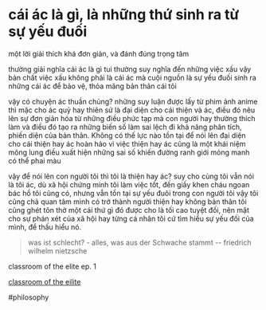 # cái ác là gì, là những thứ sinh ra từ sự yếu đuối


một lời giải thích khá đơn giản, và đánh đúng trọng tâm

thường giải nghĩa cái ác là gì tui thường suy nghĩa đến những việc xấu vậy bản chất việc xấu không phải là cái ác mà cuội nguồn là sự yếu đuối sinh ra những cái ác để bảo vệ, thỏa mãng bản thân cái tôi

vậy có chuyện ác thuần chủng? những suy luận được lấy từ phim ảnh anime thì mặc cho ác quỷ hay thiên sứ là đại diện cho cái thiện và ác, điều đó nêu lên sự đơn giản hóa từ những điều phức tạp mà con người hay thường thích làm và điều đó tạo ra những biến số làm sai lệch đi khả năng phân tích, phiến diện của bản thân. Không có thế lực nào tồn tại để nói lên đại diện cho cái thiện hay ác hoàn hảo vì việc thiện hay ác cũng là một khái niệm mông lung điều xuất hiện những sai số khiến đường ranh giới mỏng manh có thể phai màu

vậy để nói lên con người tôi thì tôi là thiện hay ác? suy cho cùng tôi vẫn nói là tôi ác, dù xã hội chứng minh tôi làm việc tốt, đến giấy khen cháu ngoan bác hồ tôi cũng có, nhưng vẫn tồn tại sự yếu đuôi trong con người tôi vậy tôi cũng chả quan tâm mình có trở thành người thiện hay không bản thân tôi cũng ghét tôn thờ một cái thứ gì đó được cho là tối cao tuyệt đối, nên mặt cho sự phán xét của xã hội hay từng cá nhân tôi cứ tìm hiểu sự yếu đối của mình, để thấu hiểu nó.

> was ist schlecht? - alles, was aus der Schwache stammt -- friedrich wilhelm nietzsche

classroom of the elite ep. 1

[classroom of the eilite](classroom%20of%20the%20eilite.md)

#philosophy 
